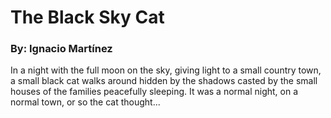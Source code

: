 # The Black Sky Cat
### By: Ignacio Martínez

In a night with the full moon on the sky, giving light to a small country town, a small black cat walks around
hidden by the shadows casted by the small houses of the families peacefully sleeping.
It was a normal night, on a normal town, or so the cat thought...